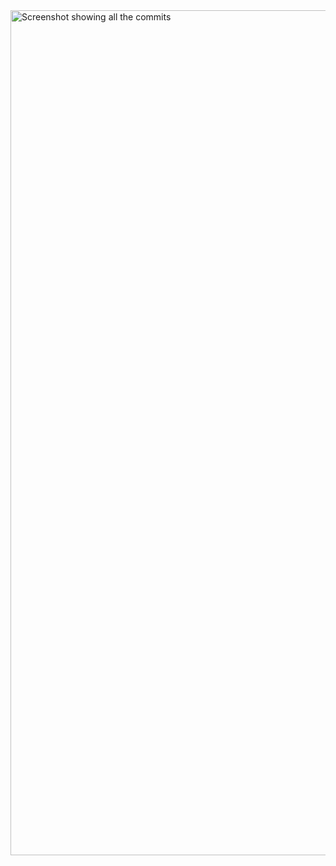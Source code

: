 <img width="1352" alt="Screenshot showing all the commits" src="https://github.com/user-attachments/assets/28acfb61-a450-48fe-8540-f06b15ea1bb6">
